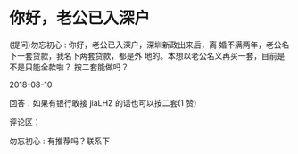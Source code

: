 # 你好，老公已入深户

(提问)勿忘初心 : 你好，老公已入深户，深圳新政出来后，离 婚不满两年，老公名下一套贷款，我名下两套贷款，都是外 地的。本想以老公名义再买一套，目前是不是只能全款啦？ 按二套能做吗？

2018-08-10

回答：如果有银行敢接 jiaLHZ 的话也可以按二套(1 赞)

评论区：

勿忘初心 : 有推荐吗？联系下